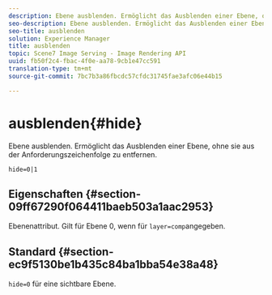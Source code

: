 ```yaml
---
description: Ebene ausblenden. Ermöglicht das Ausblenden einer Ebene, ohne sie aus der Anforderungszeichenfolge zu entfernen.
seo-description: Ebene ausblenden. Ermöglicht das Ausblenden einer Ebene, ohne sie aus der Anforderungszeichenfolge zu entfernen.
seo-title: ausblenden
solution: Experience Manager
title: ausblenden
topic: Scene7 Image Serving - Image Rendering API
uuid: fb50f2c4-fbac-4f0e-aa78-9cb1e47cc591
translation-type: tm+mt
source-git-commit: 7bc7b3a86fbcdc57cfdc31745fae3afc06e44b15

---
```



# ausblenden{#hide}

Ebene ausblenden. Ermöglicht das Ausblenden einer Ebene, ohne sie aus der Anforderungszeichenfolge zu entfernen.

`hide=0|1`

## Eigenschaften {#section-09ff67290f064411baeb503a1aac2953}

Ebenenattribut. Gilt für Ebene 0, wenn für `layer=comp`angegeben.

## Standard {#section-ec9f5130be1b435c84ba1bba54e38a48}

`hide=0` für eine sichtbare Ebene.
